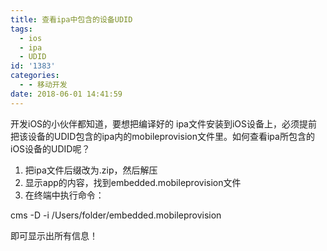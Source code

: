 ```yaml
---
title: 查看ipa中包含的设备UDID
tags:
  - ios
  - ipa
  - UDID
id: '1383'
categories:
  - - 移动开发
date: 2018-06-01 14:41:59
---
```


开发iOS的小伙伴都知道，要想把编译好的 ipa文件安装到iOS设备上，必须提前把该设备的UDID包含的ipa内的mobileprovision文件里。如何查看ipa所包含的iOS设备的UDID呢？

1.  把ipa文件后缀改为.zip，然后解压
2.  显示app的内容，找到embedded.mobileprovision文件
3.  在终端中执行命令：

cms -D -i /Users/folder/embedded.mobileprovision

即可显示出所有信息！